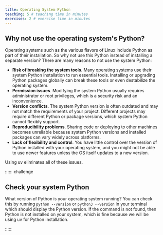 ```yaml
---
title: Operating System Python
teaching: 5 # teaching time in minutes
exercises: 2 # exercise time in minutes
---
```


## Why not use the operating system's Python?

Operating systems such as the various flavors of Linux include Python as part of their installation. So why not use this Python instead of installing a separate version? There are many reasons to not use the system Python:

- **Risk of breaking the system tools**. Many operating systems use their system Python installation to run essential tools. Installing or upgrading Python packages globally can break these tools or even destabilize the operating system.
- **Permission issues**. Modifying the system Python usually requires administrator or root privileges, which is a security risk and an inconvenience.
- **Version conflicts**. The system Python version is often outdated and may not match the requirements of your project. Different projects may require different Python or package versions, which system Python cannot flexibly support.
- **Reproducibility problems**. Sharing code or deploying to other machines becomes unreliable because system Python versions and installed packages can vary widely across platforms.
- **Lack of flexibility and control**. You have little control over the version of Python installed with your operating system, and you might not be able to use newer features unless the OS itself updates to a new version.

Using uv eliminates all of these issues.

:::::: challenge

## Check your system Python

What version of Python is your operating system running? You can check this by running `python --version` or `python3 --version` in your terminal which should display the Python version. If the command is not found, then Python is not installed on your system, which is fine because we will be using uv for Python installation.

::::::
